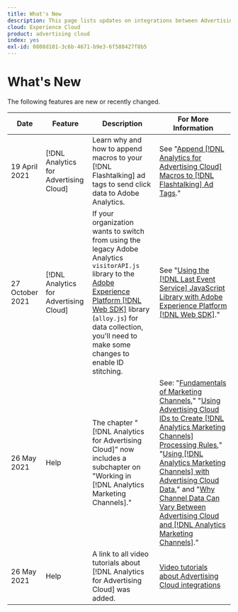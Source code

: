 ```yaml
---
title: What's New
description: This page lists updates on integrations between Advertising Cloud and other products and services in Adobe Experience Cloud.
cloud: Experience Cloud
product: advertising cloud
index: yes
exl-id: 0808d101-3c6b-4671-b9e3-6f588427f8b5
---
```

# What's New

The following features are new or recently changed.

| Date | Feature | Description | For More Information |
| ---- | ------- | ----------- | -------------------- |
| 19 April 2021 | [!DNL Analytics for Advertising Cloud] | Learn why and how to append macros to your [!DNL Flashtalking] ad tags to send click data to Adobe Analytics. | See "[Append [!DNL Analytics for Advertising Cloud] Macros to [!DNL Flashtalking] Ad Tags](/help/integrations/analytics/macros-flashtalking.md)." |
| 27 October 2021 | [!DNL Analytics for Advertising Cloud] | If your organization wants to switch from using the legacy Adobe Analytics `visitorAPI.js` library to the [Adobe Experience Platform [!DNL Web SDK]](https://experienceleague.adobe.com/docs/experience-platform/edge/home.html) library (`alloy.js`) for data collection, you'll need to make some changes to enable ID stitching. | See "[Using the [!DNL Last Event Service] JavaScript Library with Adobe Experience Platform [!DNL Web SDK]](/help/integrations/analytics/web-sdk.md)." |
| 26 May 2021 | Help | The chapter "[!DNL Analytics for Advertising Cloud]" now includes a subchapter on "Working in [!DNL Analytics Marketing Channels]." | See: "[Fundamentals of Marketing Channels](/help/integrations/analytics/marketing-channels/mc-overview.md)," "[Using Advertising Cloud IDs to Create [!DNL Analytics Marketing Channels] Processing Rules](/help/integrations/analytics/marketing-channels/mc-ids.md)," "[Using [!DNL Analytics Marketing Channels] with Advertising Cloud Data](/help/integrations/analytics/marketing-channels/mc-ac-data.md)," and "[Why Channel Data Can Vary Between Advertising Cloud and [!DNL Analytics Marketing Channels]](/help/integrations/analytics/marketing-channels/mc-data-variances.md)." |
| 26 May 2021 | Help | A link to all video tutorials about [!DNL Analytics for Advertising Cloud] was added. | [Video tutorials about Advertising Cloud integrations](https://experienceleague.adobe.com/docs/advertising-cloud-learn/tutorials/overview.html) |

<!-- At some point, just make this an overview page instead?

Adobe Advertising Cloud is integrated with the following Adobe Experience Cloud products:

* [Adobe Analytics](/help/integrations/analytics/overview.md)

* Adobe Audience Manager

* Adobe Campaign (Advertising Cloud Search only)

* Adobe Experience Cloud Device Co-op
 -->
